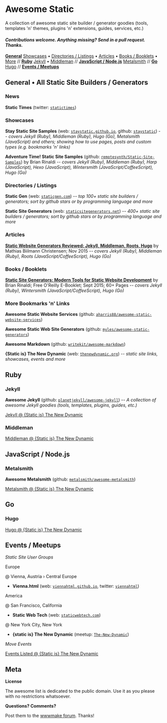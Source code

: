 # Awesome Static

A collection of awesome static site builder / generator goodies (tools, templates 'n' themes, plugins 'n' extensions, guides, services, etc.)

#### _Contributions welcome. Anything missing? Send in a pull request. Thanks._

[**General**](#general--all-static-site-builders--generators)
[Showcases](#showcases)  •
[Directories / Listings](#directories--listings) •
[Articles](#articles) •
[Books / Booklets](#books--booklets) •
[More](#more-bookmarks-n-links)
//
[**Ruby**](#ruby)
[Jekyll](#jekyll) •
[Middleman](#middleman)
//
[**JavaScript / Node.js**](#javascript--nodejs)
[Metalsmith](#metalsmith)
//
[**Go**](#go)
[Hugo](#hugo)
//
[**Events / Meetups**](#events--meetups)







## General • All Static Site Builders / Generators

### News

**Static Times** (twitter: [`statictimes`](https://twitter.com/statictimes))

### Showcases

**Stay Static Site Samples** (web: [`staystatic.github.io`](http://staystatic.github.io), github: [`staystatic`](https://github.com/staystatic)) -- _covers Jekyll (Ruby), Middleman (Ruby), Hugo (Go), Metalsmith (JavaScript) and others; showing how to use pages, posts and custom types (e.g. bookmarks 'n' links)_

**Adventure Time! Static Site Samples** (github: [`remotesynth/Static-Site-Samples`](https://github.com/remotesynth/Static-Site-Samples))
by Brian Rinaldi -- _covers Jekyll (Ruby), Middleman (Ruby), Harp (JavaScript), Hexo (JavaScript), Wintersmith (JavaScript/CoffeeScript), Hugo (Go)_


### Directories / Listings

**Static Gen** (web: [`staticgen.com`](http://staticgen.com))  -- _top 100+ static site builders / generators; sort by github stars or by programming language and more_

**Static Site Generators** (web: [`staticsitegenerators.net`](https://staticsitegenerators.net))  -- _400+ static site builders / generators; sort by github stars or by programming language and more_


### Articles

[**Static Website Generators Reviewed: Jekyll, Middleman, Roots, Hugo**](https://www.smashingmagazine.com/2015/11/static-website-generators-jekyll-middleman-roots-hugo-review)
by Mathias Biilmann Christensen; Nov 2015 -- _covers Jekyll (Ruby), Middleman (Ruby), Roots (JavaScript/CoffeeScript), Hugo (Go)_

### Books / Booklets

[**Static Site Generators: Modern Tools for Static Website Development**](http://www.oreilly.com/web-platform/free/static-site-generators.csp)
by Brian Rinaldi; Free O'Reilly E-Booklet; Sept 2015; 60+ Pages -- _covers Jekyll (Ruby), Wintersmith (JavaScript/CoffeeScript), Hugo (Go)_

### More Bookmarks 'n' Links

**Awesome Static Website Services** (github: [`aharris88/awesome-static-website-services`](https://github.com/aharris88/awesome-static-website-services))

**Awesome Static Web Site Generators** (github: [`myles/awesome-static-generators`](https://github.com/myles/awesome-static-generators))

**Awesome Markdown** (github: [`writekit/awesome-markdown`](https://github.com/writekit/awesome-markdown))

**{Static is} The New Dynamic** (web: [`thenewdynamic.org`](https://www.thenewdynamic.org)) -- _static site links, showcases, events and more_


## Ruby

### Jekyll

**Awesome Jekyll** (github: [`planetjekyll/awesome-jekyll`](https://github.com/planetjekyll/awesome-jekyll)) -- _A collection of awesome Jekyll goodies (tools, templates, plugins, guides, etc.)_

[Jekyll @ {Static is} The New Dynamic](https://www.thenewdynamic.org/links/#jekyll)


### Middleman

[Middleman @ {Static is} The New Dynamic](https://www.thenewdynamic.org/links/#middleman)


## JavaScript / Node.js

### Metalsmith

**Awesome Metalsmith** (github: [`metalsmith/awesome-metalsmith`](https://github.com/metalsmith/awesome-metalsmith))

[Metalsmith @ {Static is} The New Dynamic](https://www.thenewdynamic.org/links/#metalsmith)


## Go

### Hugo

[Hugo @ {Static is} The New Dynamic](https://www.thenewdynamic.org/links/#hugo)




## Events / Meetups

_Static Site User Groups_

Europe

@ Vienna, Austria › Central Europe

- **Vienna.html** (web: [`viennahtml.github.io`](http://viennahtml.github.io), twitter: [`viennahtml`](https://twitter.com/viennahtml))

America

@ San Francisco, California

- **Static Web Tech** (web: [`staticwebtech.com`](http://www.staticwebtech.com))

@ New York City, New York

- **{static is} The New Dynamic** (meetup: [`The-New-Dynamic`](http://meetup.com/The-New-Dynamic))

_Move Events_

[Events Listed @ {Static is} The New Dynamic](https://www.thenewdynamic.org/events)


## Meta

**License**

The awesome list is dedicated to the public domain. Use it as you please with no restrictions whatsoever.

**Questions? Comments?**

Post them to the [wwwmake forum](http://groups.google.com/group/wwwmake). Thanks!
